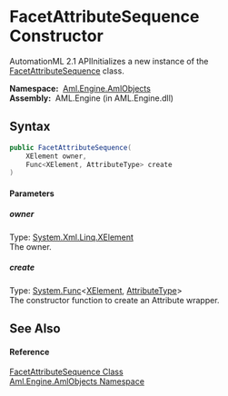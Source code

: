 FacetAttributeSequence Constructor
==================================
AutomationML 2.1 APIInitializes a new instance of the [FacetAttributeSequence][1] class.

  **Namespace:**  [Aml.Engine.AmlObjects][2]  
  **Assembly:**  AML.Engine (in AML.Engine.dll)

Syntax
------

```csharp
public FacetAttributeSequence(
	XElement owner,
	Func<XElement, AttributeType> create
)
```

#### Parameters

##### *owner*
Type: [System.Xml.Linq.XElement][3]  
The owner.

##### *create*
Type: [System.Func][4]&lt;[XElement][3], [AttributeType][5]>  
The constructor function to create an Attribute wrapper.


See Also
--------

#### Reference
[FacetAttributeSequence Class][1]  
[Aml.Engine.AmlObjects Namespace][2]  

[1]: README.md
[2]: ../README.md
[3]: https://docs.microsoft.com/dotnet/api/system.xml.linq.xelement
[4]: https://docs.microsoft.com/dotnet/api/system.func-2
[5]: ../../Aml.Engine.CAEX/AttributeType/README.md
[6]: https://www.automationml.org
[7]: ../../icons/logoShade.png